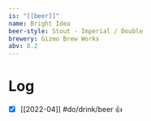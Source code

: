 ```yaml
---
is: "[[beer]]"
name: Bright Idea
beer-style: Stout - Imperial / Double
brewery: Gizmo Brew Works
abv: 8.2
---
```

# Log
- [x] [[2022-04]] #do/drink/beer 👍
